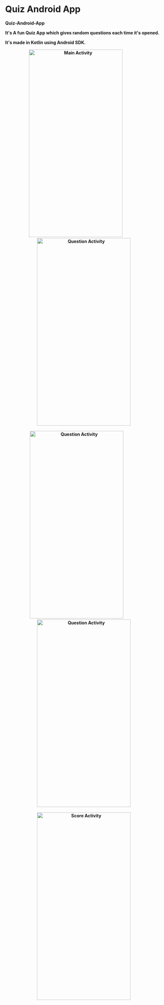 # Quiz Android App
<b> Quiz-Android-App <b>

It's A fun Quiz App which gives random questions each time it's opened.

It's made in Kotlin using Android SDK.

<p align="center">
  <img src="https://github.com/aryanrajput440/Android/blob/master/MyQuizApp2/Images/MainActivity.png" width="300" height="600" title="Main Activity">     
  &emsp;  &emsp;  &emsp;
  <img src="https://github.com/aryanrajput440/Android/blob/master/MyQuizApp2/Images/Question%20Activity.png" width="300" height="600" title="Question Activity"><br /><br />
  <img src="https://github.com/aryanrajput440/Android/blob/master/MyQuizApp2/Images/Question%20Activity2.png"  width="300" height="600" title="Question Activity">
    &emsp;&emsp;&emsp;
  <img src="https://github.com/aryanrajput440/Android/blob/master/MyQuizApp2/Images/Question%20Activity%203.png"  width="300" height="600" title="Question Activity"><br /> <br />   
  <img src="https://github.com/aryanrajput440/Android/blob/master/MyQuizApp2/Images/Score%20Activity.png"  width="300" height="600" title="Score Activity">
</p>
